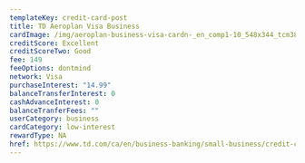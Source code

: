 ```yaml
---
templateKey: credit-card-post
title: TD Aeroplan Visa Business
cardImage: /img/aeroplan-business-visa-cardn-_en_comp1-10_548x344_tcm380-335860.jpg
creditScore: Excellent
creditScoreTwo: Good
fee: 149
feeOptions: dontmind
network: Visa
purchaseInterest: "14.99"
balanceTransferInterest: 0
cashAdvanceInterest: 0
balanceTranferFees: ""
userCategory: business
cardCategory: low-interest
rewardType: NA
href: https://www.td.com/ca/en/business-banking/small-business/credit-cards/aeroplan-visa-business-card/
---
```

